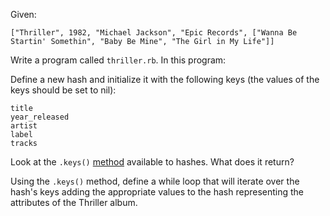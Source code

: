 Given:
```
["Thriller", 1982, "Michael Jackson", "Epic Records", ["Wanna Be Startin' Somethin", "Baby Be Mine", "The Girl in My Life"]]
```
Write a program called `thriller.rb`. In this program:

Define a new hash and initialize it with the following keys (the values of the keys should be set to nil):

```
title
year_released
artist
label
tracks
```
Look at the `.keys()` [method](http://www.ruby-doc.org/core-2.1.2/Hash.html#method-i-keys) available to hashes. What does it return?

Using the `.keys()` method, define a while loop that will iterate over the hash's keys adding the appropriate values to the hash representing the attributes of the Thriller album.

